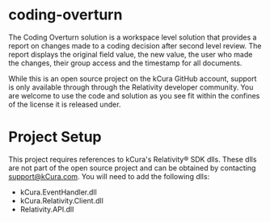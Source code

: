 # coding-overturn
The Coding Overturn solution is a workspace level solution that provides a report on changes made to a coding decision after second level review. The report displays the original field value, the new value, the user who made the changes, their group access and the timestamp for all documents.

While this is an open source project on the kCura GitHub account, support is only available through through the Relativity developer community. You are welcome to use the code and solution as you see fit within the confines of the license it is released under. 

# Project Setup
This project requires references to kCura's Relativity® SDK dlls.  These dlls are not part of the open source project and can be obtained by contacting support@kCura.com.  You will need to add the following dlls:

- kCura.EventHandler.dll
- kCura.Relativity.Client.dll
- Relativity.API.dll
